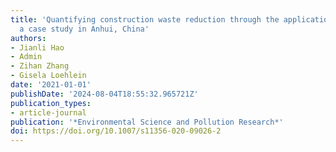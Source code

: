 ```yaml
---
title: 'Quantifying construction waste reduction through the application of prefabrication:
  a case study in Anhui, China'
authors:
- Jianli Hao
- Admin
- Zihan Zhang
- Gisela Loehlein
date: '2021-01-01'
publishDate: '2024-08-04T18:55:32.965721Z'
publication_types:
- article-journal
publication: '*Environmental Science and Pollution Research*'
doi: https://doi.org/10.1007/s11356-020-09026-2
---
```

